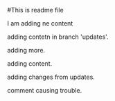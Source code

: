 #This is readme file

I am adding ne content

adding contetn in branch 'updates'.

adding more.

adding content.

adding changes from updates.

comment causing trouble.
